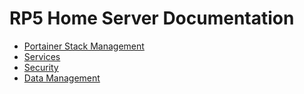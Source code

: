 # RP5 Home Server Documentation

- [Portainer Stack Management](./portainer.md)
- [Services](./services.md)
- [Security](./security.md)
- [Data Management](./data.md)
